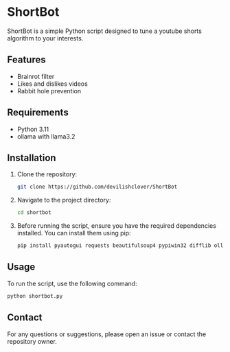 # ShortBot

ShortBot is a simple Python script designed to tune a youtube shorts algorithm to your interests.

## Features

- Brainrot filter
- Likes and dislikes videos
- Rabbit hole prevention

## Requirements

- Python 3.11
- ollama with llama3.2

## Installation

1. Clone the repository:
    ```sh
    git clone https://github.com/devilishclover/ShortBot
    ```
2. Navigate to the project directory:
    ```sh
    cd shortbot
    ```
3.  Before running the script, ensure you have the required dependencies installed. You can install them using pip:

    ```sh
    pip install pyautogui requests beautifulsoup4 pypiwin32 difflib ollama
    ```

## Usage

To run the script, use the following command:
```sh
python shortbot.py
```

## Contact

For any questions or suggestions, please open an issue or contact the repository owner.
